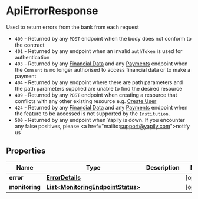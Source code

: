 

# ApiErrorResponse

Used to return errors from the bank from each request<ul><li>`400` - Returned by any `POST` endpoint when the body does not conform to the contract</li><li>`401` - Returned by any endpoint when an invalid `authToken` is used for authentication</li><li>`403` - Returned by any [Financial Data](https://docs.yapily.com/api/#yapily-api-financial-data) and any [Payments](https://docs.yapily.com/api/#yapily-api-payments) endpoint when the `Consent` is no longer authorised to access financial data or to make a payment</li><li>`404` - Returned by any endpoint where there are path parameters and the path parameters supplied are unable to find the desired resource</li><li>`409` - Returned by any `POST` endpoint when creating a resource that conflicts with any other existing resource e.g. [Create User](https://docs.yapily.com/api/#create-user)</li><li>`424` - Returned by any [Financial Data](https://docs.yapily.com/api/#yapily-api-financial-data) and any [Payments](https://docs.yapily.com/api/#yapily-api-payments) endpoint when the feature to be accessed is not supported by the `Institution`.</li><li>`500` - Returned by any endpoint when Yapily is down. If you encounter any false positives, please <a href=\"mailto:support@yapily.com\">notify us</a></li></ul>

## Properties

Name | Type | Description | Notes
------------ | ------------- | ------------- | -------------
**error** | [**ErrorDetails**](ErrorDetails.md) |  |  [optional]
**monitoring** | [**List&lt;MonitoringEndpointStatus&gt;**](MonitoringEndpointStatus.md) |  |  [optional]



